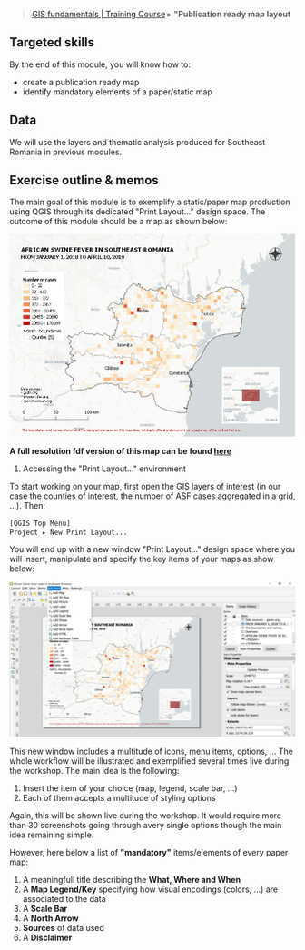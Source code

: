 > [GIS fundamentals | Training Course](agenda.md) ▸ **"Publication ready map layout**

## Targeted skills
By the end of this module, you will know how to:
* create a publication ready map
* identify mandatory elements of a paper/static map


## Data
We will use the layers and thematic analysis produced for Southeast Romania in previous modules.

## Exercise outline & memos
The main goal of this module is to exemplify a static/paper map production using QGIS through its dedicated "Print Layout..." design space. The outcome of this module should be a map as shown below:


<img src="img/publication-ready-map.PNG" width=600>


**A full resolution fdf version of this map can be found [here](https://github.com/franckalbinet/gis-training-jelsa/blob/master/src/img/publication-ready-map.pdf)**

1. Accessing the "Print Layout..." environment

To start working on your map, first open the GIS layers of interest (in our case the counties of interest, the number of ASF cases aggregated in a grid, ...). Then:

```
[QGIS Top Menu] 
Project ▸ New Print Layout...
```

You will end up with a new window "Print Layout..." design space where you will insert, manipulate and specify the key items of your maps as show below:

<img src="img/print-layout-overview.PNG" width=800>

This new window includes a multitude  of icons, menu items, options, ... The whole workflow will be illustrated and exemplified several times live during the workshop. The main idea is the following:

1. Insert the item of your choice (map, legend, scale bar, ...)
2. Each of them accepts a multitude of styling options 

Again, this will be shown live during the workshop. It would require more than 30 screenshots going through avery single options though the main idea remaining simple.

However, here below a list of **"mandatory"** items/elements of every paper map:

1. A meaningfull title describing the **What, Where and When**
2. A **Map Legend/Key** specifying how visual encodings (colors, ...) are associated to the data
3. A **Scale Bar**
4. A **North Arrow**
5. **Sources** of data used
6. A **Disclaimer**





